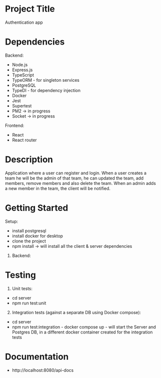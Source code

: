 # Project Title

Authentication app

# Dependencies

Backend:

- Node.js
- Express.js
- TypeScript
- TypeORM - for singleton services
- PostgreSQL
- TypeDI - for dependency injection
- Docker
- Jest
- Supertest
- PM2 -> in progress
- Socket -> in progress

Frontend:

- React
- React router

# Description

Application where a user can register and login.
When a user creates a team he will be the admin of that team, he can updated the team, add members, remove members and also delete the team.
When an admin adds a new member in the team, the client will be notified.

# Getting Started

Setup:

- install postgresql
- install docker for desktop
- clone the project
- npm install -> will install all the client & server dependencies

1. Backend:

<!-- 1. Backend:

- install postgresql
- install docker for desktop
- clone the project -->
<!-- - cd server & npm i
- add .env file with the following details: NODE_ENV=development, PORT=8080, DB_PORT=5432, DB_PASSWORD=your_password, USERNAME=your_postgresql_password, LOCAL_DB_HOST=postgresql-local and also add TEST_DB_HOST=postgresql-test (will be useful for integration tests), ACCESS_TOKEN_SECRET (generate a random secret key) -->

<!-- 2. Frontend:

- cd client and run npm i

Run the application:

- npm run dev -> to run the application in a docker container, docker compose up - will start the Server and Postgresql database -->

# Testing

1. Unit tests:

- cd server
- npm run test:unit

2. Integration tests (against a separate DB using Docker compose):

- cd server
- npm run test:integration - docker compose up - will start the Server and Postgres DB, in a different docker container created for the integration tests

# Documentation

- http://localhost:8080/api-docs
